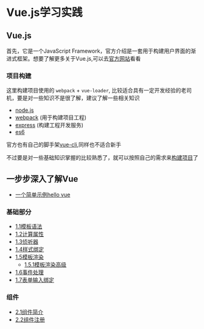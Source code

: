 # Vue.js学习实践

## Vue.js

首先，它是一个JavaScript Framework，官方介绍是一套用于构建用户界面的渐进式框架。想要了解更多关于Vue.js,可以去[官方网站](https://cn.vuejs.org/)看看

### 项目构建

这里构建项目使用的 `webpack` + `vue-loader`, 比较适合具有一定开发经验的老司机，要是对一些知识不是很了解，建议了解一些相关知识

+ [node.js](https://nodejs.org/)
+ [webpack](https://www.webpackjs.com/) (用于构建项目工程)
+ [express](http://www.expressjs.com.cn/) (构建工程开发服务)
+ [es6](http://es6.ruanyifeng.com/)

官方也有自己的脚手架[vue-cli](https://github.com/vuejs/vue-cli),同样也不适合新手

不过要是对一些基础知识掌握的比较熟悉了，就可以按照自己的需求来[构建项目](https://github.com/lcStudy/vue/wiki/项目构建)了

## 一步步深入了解Vue

+ [一个简单示例hello vue](https://github.com/lcStudy/vue/wiki/一个简单示例hello-vue)

### 基础部分

+ [1.1模板语法](https://github.com/lcStudy/vue/wiki/1.1模板语法)
+ [1.2计算属性](https://github.com/lcStudy/vue/wiki/1.2计算属性)
+ [1.3侦听器](https://github.com/lcStudy/vue/wiki/1.3侦听器)
+ [1.4样式绑定](https://github.com/lcStudy/vue/wiki/1.4样式绑定)
+ [1.5模板渲染](https://github.com/lcStudy/vue/wiki/1.5模板渲染)
  + [1.5.1模板渲染高级](https://github.com/lcStudy/vue/wiki/1.5.1模板渲染高级)
+ [1.6事件处理](https://github.com/lcStudy/vue/wiki/1.6事件处理)
+ [1.7表单输入绑定](https://github.com/lcStudy/vue/wiki/1.7表单输入绑定)

### 组件
+ [2.1组件简介](https://github.com/lcStudy/vue/wiki/2.1组件简介)
+ [2.2组件注册](https://github.com/lcStudy/vue/wiki/2.2组件注册)
